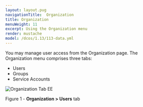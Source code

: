 ```yaml
---
layout: layout.pug
navigationTitle:  Organization
title: Organization
menuWeight: 11
excerpt: Using the Organization menu
render: mustache
model: /dcos/1.13/113-data.yml
---
```


You may manage user access from the Organization page. The Organization menu comprises three tabs:

- Users
- Groups
- Service Accounts

![Organization Tab EE](/1.13/img/GUI-Organization-Users-Users_List_Empty-1_12.png)

Figure 1 - **Organization > Users** tab
